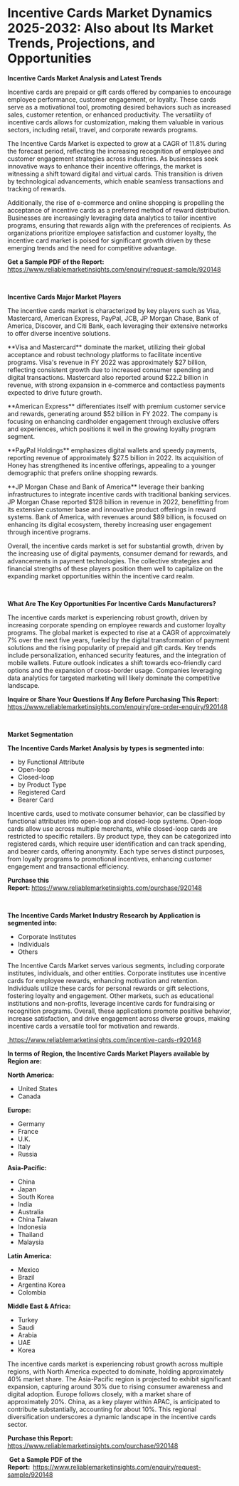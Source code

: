 <p><h1>Incentive Cards Market Dynamics 2025-2032: Also about Its Market Trends, Projections, and Opportunities</h1></p><p><strong>Incentive Cards Market Analysis and Latest Trends</strong></p>
<p><p>Incentive cards are prepaid or gift cards offered by companies to encourage employee performance, customer engagement, or loyalty. These cards serve as a motivational tool, promoting desired behaviors such as increased sales, customer retention, or enhanced productivity. The versatility of incentive cards allows for customization, making them valuable in various sectors, including retail, travel, and corporate rewards programs.</p><p>The Incentive Cards Market is expected to grow at a CAGR of 11.8% during the forecast period, reflecting the increasing recognition of employee and customer engagement strategies across industries. As businesses seek innovative ways to enhance their incentive offerings, the market is witnessing a shift toward digital and virtual cards. This transition is driven by technological advancements, which enable seamless transactions and tracking of rewards.</p><p>Additionally, the rise of e-commerce and online shopping is propelling the acceptance of incentive cards as a preferred method of reward distribution. Businesses are increasingly leveraging data analytics to tailor incentive programs, ensuring that rewards align with the preferences of recipients. As organizations prioritize employee satisfaction and customer loyalty, the incentive card market is poised for significant growth driven by these emerging trends and the need for competitive advantage.</p></p>
<p><strong>Get a Sample PDF of the Report:&nbsp;</strong> <a href="https://www.reliablemarketinsights.com/enquiry/request-sample/920148?utm_campaign=2221&utm_medium=2&utm_source=Github&utm_content=ia&utm_term=17042025&utm_id=incentive-cards">https://www.reliablemarketinsights.com/enquiry/request-sample/920148</a></p>
<p>&nbsp;</p>
<p><strong>Incentive Cards Major Market Players</strong></p>
<p><p>The incentive cards market is characterized by key players such as Visa, Mastercard, American Express, PayPal, JCB, JP Morgan Chase, Bank of America, Discover, and Citi Bank, each leveraging their extensive networks to offer diverse incentive solutions.</p><p>**Visa and Mastercard** dominate the market, utilizing their global acceptance and robust technology platforms to facilitate incentive programs. Visa's revenue in FY 2022 was approximately $27 billion, reflecting consistent growth due to increased consumer spending and digital transactions. Mastercard also reported around $22.2 billion in revenue, with strong expansion in e-commerce and contactless payments expected to drive future growth.</p><p>**American Express** differentiates itself with premium customer service and rewards, generating around $52 billion in FY 2022. The company is focusing on enhancing cardholder engagement through exclusive offers and experiences, which positions it well in the growing loyalty program segment.</p><p>**PayPal Holdings** emphasizes digital wallets and speedy payments, reporting revenue of approximately $27.5 billion in 2022. Its acquisition of Honey has strengthened its incentive offerings, appealing to a younger demographic that prefers online shopping rewards.</p><p>**JP Morgan Chase and Bank of America** leverage their banking infrastructures to integrate incentive cards with traditional banking services. JP Morgan Chase reported $128 billion in revenue in 2022, benefitting from its extensive customer base and innovative product offerings in reward systems. Bank of America, with revenues around $89 billion, is focused on enhancing its digital ecosystem, thereby increasing user engagement through incentive programs.</p><p>Overall, the incentive cards market is set for substantial growth, driven by the increasing use of digital payments, consumer demand for rewards, and advancements in payment technologies. The collective strategies and financial strengths of these players position them well to capitalize on the expanding market opportunities within the incentive card realm.</p></p>
<p>&nbsp;</p>
<p><strong>What Are The Key Opportunities For Incentive Cards Manufacturers?</strong></p>
<p><p>The incentive cards market is experiencing robust growth, driven by increasing corporate spending on employee rewards and customer loyalty programs. The global market is expected to rise at a CAGR of approximately 7% over the next five years, fueled by the digital transformation of payment solutions and the rising popularity of prepaid and gift cards. Key trends include personalization, enhanced security features, and the integration of mobile wallets. Future outlook indicates a shift towards eco-friendly card options and the expansion of cross-border usage. Companies leveraging data analytics for targeted marketing will likely dominate the competitive landscape.</p></p>
<p><strong>Inquire or Share Your Questions If Any Before Purchasing This Report:</strong> <a href="https://www.reliablemarketinsights.com/enquiry/pre-order-enquiry/920148?utm_campaign=2221&utm_medium=2&utm_source=Github&utm_content=ia&utm_term=17042025&utm_id=incentive-cards">https://www.reliablemarketinsights.com/enquiry/pre-order-enquiry/920148</a></p>
<p>&nbsp;</p>
<p><strong>Market Segmentation</strong></p>
<p><strong>The Incentive Cards Market Analysis by types is segmented into:</strong></p>
<p><ul><li>by Functional Attribute</li><li>Open-loop</li><li>Closed-loop</li><li>by Product Type</li><li>Registered Card</li><li>Bearer Card</li></ul></p>
<p><p>Incentive cards, used to motivate consumer behavior, can be classified by functional attributes into open-loop and closed-loop systems. Open-loop cards allow use across multiple merchants, while closed-loop cards are restricted to specific retailers. By product type, they can be categorized into registered cards, which require user identification and can track spending, and bearer cards, offering anonymity. Each type serves distinct purposes, from loyalty programs to promotional incentives, enhancing customer engagement and transactional efficiency.</p></p>
<p><strong>Purchase this Report:&nbsp;</strong><a href="https://www.reliablemarketinsights.com/purchase/920148?utm_campaign=2221&utm_medium=2&utm_source=Github&utm_content=ia&utm_term=17042025&utm_id=incentive-cards">https://www.reliablemarketinsights.com/purchase/920148</a></p>
<p>&nbsp;</p>
<p><strong>The Incentive Cards Market Industry Research by Application is segmented into:</strong></p>
<p><ul><li>Corporate Institutes</li><li>Individuals</li><li>Others</li></ul></p>
<p><p>The Incentive Cards Market serves various segments, including corporate institutes, individuals, and other entities. Corporate institutes use incentive cards for employee rewards, enhancing motivation and retention. Individuals utilize these cards for personal rewards or gift selections, fostering loyalty and engagement. Other markets, such as educational institutions and non-profits, leverage incentive cards for fundraising or recognition programs. Overall, these applications promote positive behavior, increase satisfaction, and drive engagement across diverse groups, making incentive cards a versatile tool for motivation and rewards.</p></p>
<p><a href="https://www.reliablemarketinsights.com/incentive-cards-r920148?utm_campaign=2221&utm_medium=2&utm_source=Github&utm_content=ia&utm_term=17042025&utm_id=incentive-cards">&nbsp;https://www.reliablemarketinsights.com/incentive-cards-r920148</a></p>
<p><strong>In terms of Region, the Incentive Cards Market Players available by Region are:</strong></p>
<p>
    <p> <strong> North America: </strong>
        <ul>
            <li>United States</li>
            <li>Canada</li>
        </ul>
        </p> 
    <p> <strong> Europe: </strong>
        <ul>
            <li>Germany</li>
            <li>France</li>
            <li>U.K.</li>
            <li>Italy</li>
            <li>Russia</li>
        </ul>
        </p> 
    <p> <strong> Asia-Pacific: </strong>
        <ul>
            <li>China</li>
            <li>Japan</li>
            <li>South Korea</li>
            <li>India</li>
            <li>Australia</li>
            <li>China Taiwan</li>
            <li>Indonesia</li>
            <li>Thailand</li>
            <li>Malaysia</li>
        </ul>
        </p> 
    <p> <strong> Latin America: </strong>
        <ul>
            <li>Mexico</li>
            <li>Brazil</li>
            <li>Argentina Korea</li>
            <li>Colombia</li>
        </ul>
        </p> 
    <p> <strong> Middle East & Africa: </strong>
        <ul>
            <li>Turkey</li>
            <li>Saudi</li>
            <li>Arabia</li>
            <li>UAE</li>
            <li>Korea</li>
        </ul>
    </p>
    </p>
<p><p>The incentive cards market is experiencing robust growth across multiple regions, with North America expected to dominate, holding approximately 40% market share. The Asia-Pacific region is projected to exhibit significant expansion, capturing around 30% due to rising consumer awareness and digital adoption. Europe follows closely, with a market share of approximately 20%. China, as a key player within APAC, is anticipated to contribute substantially, accounting for about 10%. This regional diversification underscores a dynamic landscape in the incentive cards sector.</p></p>
<p><strong>Purchase this Report: </strong><a href="https://www.reliablemarketinsights.com/purchase/920148?utm_campaign=2221&utm_medium=2&utm_source=Github&utm_content=ia&utm_term=17042025&utm_id=incentive-cards">https://www.reliablemarketinsights.com/purchase/920148</a></p>
<p>&nbsp;<strong>Get a Sample PDF of the Report:&nbsp;&nbsp;</strong><a href="https://www.reliablemarketinsights.com/enquiry/request-sample/920148?utm_campaign=2221&utm_medium=2&utm_source=Github&utm_content=ia&utm_term=17042025&utm_id=incentive-cards">https://www.reliablemarketinsights.com/enquiry/request-sample/920148</a></p>
<p><strong></strong></p>
<p><p></p><p></p><p></p></p>